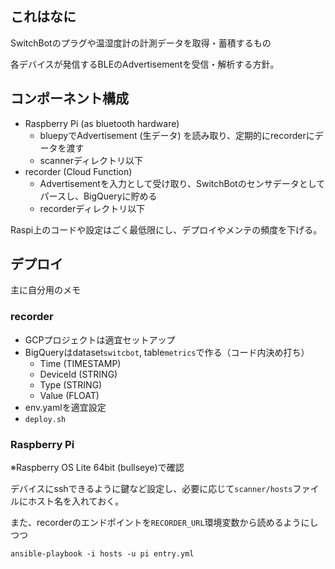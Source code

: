 ## これはなに
SwitchBotのプラグや温湿度計の計測データを取得・蓄積するもの

各デバイスが発信するBLEのAdvertisementを受信・解析する方針。

## コンポーネント構成
* Raspberry Pi (as bluetooth hardware)
  - bluepyでAdvertisement (生データ) を読み取り、定期的にrecorderにデータを渡す
  - scannerディレクトリ以下
* recorder (Cloud Function)
  - Advertisementを入力として受け取り、SwitchBotのセンサデータとしてパースし、BigQueryに貯める
  - recorderディレクトリ以下

Raspi上のコードや設定はごく最低限にし、デプロイやメンテの頻度を下げる。

## デプロイ
主に自分用のメモ

### recorder
* GCPプロジェクトは適宜セットアップ
* BigQueryはdataset`switcbot`, table`metrics`で作る（コード内決め打ち）
  - Time (TIMESTAMP)
  - DeviceId (STRING)
  - Type (STRING)
  - Value (FLOAT)
* env.yamlを適宜設定
* `deploy.sh`

### Raspberry Pi
※Raspberry OS Lite 64bit (bullseye)で確認

デバイスにsshできるように鍵など設定し、必要に応じて`scanner/hosts`ファイルにホスト名を入れておく。

また、recorderのエンドポイントを`RECORDER_URL`環境変数から読めるようにしつつ
```
ansible-playbook -i hosts -u pi entry.yml
```
